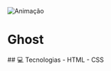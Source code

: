
![Animação](https://github.com/NCzarneki/Ghost/assets/103041252/60ffc8e1-8ea6-45ff-a8a0-b5fec65d4faa)
# Ghost
<p align: center></p>
## 💻 Tecnologias
- HTML
- CSS
